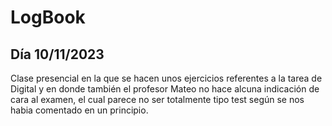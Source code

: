 # LogBook 
## Día 10/11/2023

Clase presencial en la que se hacen unos ejercicios referentes a la tarea de Digital y en donde también el profesor Mateo no hace alcuna indicación de cara al examen, el cual parece no ser totalmente tipo test según se nos habia comentado en un principio. 